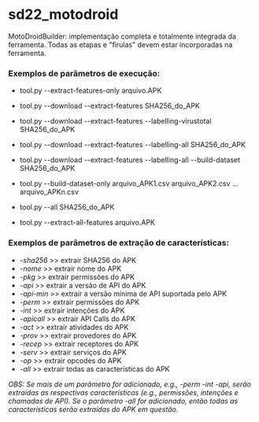 # sd22_motodroid

MotoDroidBuilder: implementação completa e totalmente integrada da ferramenta. Todas as etapas e "firulas" devem estar incorporadas na ferramenta.

### Exemplos de parâmetros de execução:

- tool.py --extract-features-only arquivo.APK
- tool.py --download --extract-features SHA256_do_APK
- tool.py --download --extract-features --labelling-virustotal SHA256_do_APK
- tool.py --download --extract-features --labelling-all SHA256_do_APK
- tool.py --download --extract-features --labelling-all --build-dataset SHA256_do_APK
- tool.py --build-dataset-only arquivo_APK1.csv arquivo_APK2.csv ... arquivo_APKn.csv
- tool.py --all SHA256_do_APK

- tool.py --extract-all-features arquivo.APK

### Exemplos de parâmetros de extração de características:

- *-sha256* >> extrair SHA256 do APK
- *-nome* >> extrair nome do APK
- *-pkg* >> extrair permissões do APK
- *-api* >> extrair a versão de API do APK
- *-api-min* >> extrair a versão mínima de API suportada pelo APK
- *-perm* >> extrair permissões do APK
- *-int* >> extrair intenções do APK
- *-apicall* >> extrair API Calls do APK
- *-act* >> extrair atividades do APK
- *-prov* >> extrair provedores do APK
- *-recep* >> extrair receptores do APK
- *-serv* >> extrair serviços do APK
- *-op* >> extrair opcodes do APK
- *-all* >> extrair todas as características do APK

*OBS:* *Se mais de um parâmetro for adicionado, e.g., -perm -int -api, serão extraídas as respectivas características (e.g., permissões, intenções e chamadas de API).*
*Se o parâmetro -all for adicionado, então todas as características serão extraídas do APK em questão.*